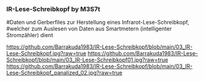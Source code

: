 ### IR-Lese-Schreibkopf by M3S7t

#Daten und Gerberfiles zur Herstellung eines Infrarot-Lese-Schreibkopf,
#welcher zum Auslesen von Daten aus Smartmetern (intelligenter Stromzähler) dient

https://github.com/Barrakuda1983/IR-Lese-Schreibkopf/blob/main/03_IR-Lese-Schreibkopf.jpg?raw=true
https://github.com/Barrakuda1983/IR-Lese-Schreibkopf/blob/main/03_IR-Lese-Schreibkopf01.jpg?raw=true
https://github.com/Barrakuda1983/IR-Lese-Schreibkopf/blob/main/03_IR-Lese-Schreibkopf_panalized_02.jpg?raw=true
